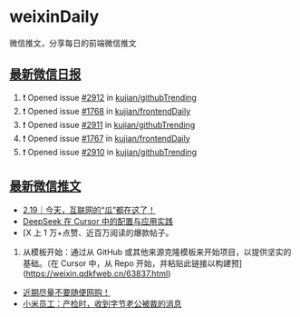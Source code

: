 # weixinDaily
微信推文，分享每日的前端微信推文

## [最新微信日报](https://github.com/kujian/weixinDaily/issues)

<!--START_SECTION:activity-->
1. ❗ Opened issue [#2912](https://github.com/kujian/githubTrending/issues/2912) in [kujian/githubTrending](https://github.com/kujian/githubTrending)
2. ❗ Opened issue [#1768](https://github.com/kujian/frontendDaily/issues/1768) in [kujian/frontendDaily](https://github.com/kujian/frontendDaily)
3. ❗ Opened issue [#2911](https://github.com/kujian/githubTrending/issues/2911) in [kujian/githubTrending](https://github.com/kujian/githubTrending)
4. ❗ Opened issue [#1767](https://github.com/kujian/frontendDaily/issues/1767) in [kujian/frontendDaily](https://github.com/kujian/frontendDaily)
5. ❗ Opened issue [#2910](https://github.com/kujian/githubTrending/issues/2910) in [kujian/githubTrending](https://github.com/kujian/githubTrending)
<!--END_SECTION:activity-->


## [最新微信推文](https://weixin.qdkfweb.cn/)

<!-- BLOG-POST-LIST:START -->
- [2.19｜今天，互联网的“瓜”都在这了！](https://weixin.qdkfweb.cn/63822.html)
- [DeepSeek 在 Cursor 中的配置与应用实践](https://weixin.qdkfweb.cn/63794.html)
- [X 上 1 万+点赞、近百万阅读的爆款帖子。

1. 从模板开始：通过从 GitHub 或其他来源克隆模板来开始项目，以提供坚实的基础。（在 Cursor 中，从 Repo 开始，并粘贴此链接以构建预](https://weixin.qdkfweb.cn/63837.html)
- [近期尽量不要随便网购！](https://weixin.qdkfweb.cn/63818.html)
- [小米员工：产检时，收到字节老公被裁的消息](https://weixin.qdkfweb.cn/63819.html)
<!-- BLOG-POST-LIST:END -->